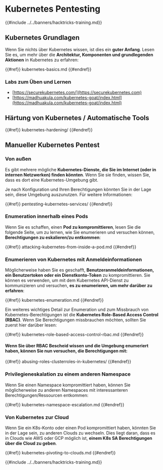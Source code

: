 # Kubernetes Pentesting

{{#include ../../banners/hacktricks-training.md}}

## Kubernetes Grundlagen

Wenn Sie nichts über Kubernetes wissen, ist dies ein **guter Anfang**. Lesen Sie es, um mehr über die **Architektur, Komponenten und grundlegenden Aktionen** in Kubernetes zu erfahren:

{{#ref}}
kubernetes-basics.md
{{#endref}}

### Labs zum Üben und Lernen

- [https://securekubernetes.com/](https://securekubernetes.com)
- [https://madhuakula.com/kubernetes-goat/index.html](https://madhuakula.com/kubernetes-goat/index.html)

## Härtung von Kubernetes / Automatische Tools

{{#ref}}
kubernetes-hardening/
{{#endref}}

## Manueller Kubernetes Pentest

### Von außen

Es gibt mehrere mögliche **Kubernetes-Dienste, die Sie im Internet (oder in internen Netzwerken) finden könnten**. Wenn Sie sie finden, wissen Sie, dass es dort eine Kubernetes-Umgebung gibt.

Je nach Konfiguration und Ihren Berechtigungen könnten Sie in der Lage sein, diese Umgebung auszunutzen. Für weitere Informationen:

{{#ref}}
pentesting-kubernetes-services/
{{#endref}}

### Enumeration innerhalb eines Pods

Wenn Sie es schaffen, einen **Pod zu kompromittieren**, lesen Sie die folgende Seite, um zu lernen, wie Sie enumerieren und versuchen können, **Berechtigungen zu eskalieren/zu entkommen**:

{{#ref}}
attacking-kubernetes-from-inside-a-pod.md
{{#endref}}

### Enumerieren von Kubernetes mit Anmeldeinformationen

Möglicherweise haben Sie es geschafft, **Benutzeranmeldeinformationen, ein Benutzertoken oder ein Dienstkonto-Token** zu kompromittieren. Sie können es verwenden, um mit dem Kubernetes API-Dienst zu kommunizieren und versuchen, **es zu enumerieren, um mehr darüber zu erfahren**:

{{#ref}}
kubernetes-enumeration.md
{{#endref}}

Ein weiteres wichtiges Detail zur Enumeration und zum Missbrauch von Kubernetes-Berechtigungen ist die **Kubernetes Role-Based Access Control (RBAC)**. Wenn Sie Berechtigungen missbrauchen möchten, sollten Sie zuerst hier darüber lesen:

{{#ref}}
kubernetes-role-based-access-control-rbac.md
{{#endref}}

#### Wenn Sie über RBAC Bescheid wissen und die Umgebung enumeriert haben, können Sie nun versuchen, die Berechtigungen mit:

{{#ref}}
abusing-roles-clusterroles-in-kubernetes/
{{#endref}}

### Privilegieneskalation zu einem anderen Namespace

Wenn Sie einen Namespace kompromittiert haben, können Sie möglicherweise zu anderen Namespaces mit interessanteren Berechtigungen/Ressourcen entkommen:

{{#ref}}
kubernetes-namespace-escalation.md
{{#endref}}

### Von Kubernetes zur Cloud

Wenn Sie ein K8s-Konto oder einen Pod kompromittiert haben, könnten Sie in der Lage sein, zu anderen Clouds zu wechseln. Dies liegt daran, dass es in Clouds wie AWS oder GCP möglich ist, **einem K8s SA Berechtigungen über die Cloud zu geben**.

{{#ref}}
kubernetes-pivoting-to-clouds.md
{{#endref}}

{{#include ../../banners/hacktricks-training.md}}
